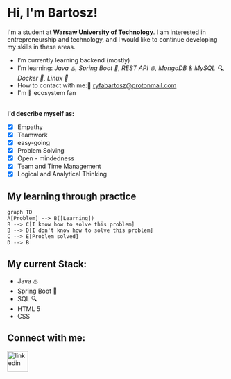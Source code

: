 # Hi, I'm Bartosz!

I'm a student at **Warsaw University of Technology**. I am interested in entrepreneurship and technology, and I would like to continue developing my skills in these areas. 
- I’m currently learning backend (mostly)
- I’m learning: *Java ♨️, Spring Boot 🚀, REST API 🌐, MongoDB & MySQL 🔍, Docker 🐳, Linux 🐧*
- How to contact with me:📩  ryfabartosz@protonmail.com
- I'm 🍎 ecosystem fan

<br> **I'd describe myself as:**
 - [x] Empathy
 - [x] Teamwork
 - [x]  easy-going
 - [x] Problem Solving
 - [x] Open - mindedness
 - [x] Team and Time Management
 - [x] Logical and Analytical Thinking

## My learning through practice

```mermaid
graph TD
A[Problem] --> B([Learning])
B --> C[I know how to solve this problem]
B --> D[I don't know how to solve this problem]
C --> E[Problem solved]
D --> B
```

## My current Stack:
- Java ♨️
- Spring Boot 🚀
- SQL 🔍
- HTML 5
- CSS
  
## Connect with me:
[<img width="48" height="48" src="https://img.icons8.com/fluency/48/linkedin.png" alt="linkedin"/>](https://github.com/yourusername)

